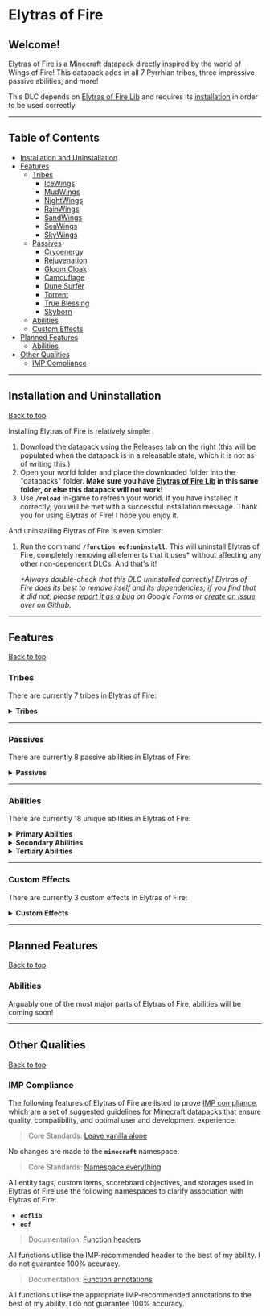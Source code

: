 # Elytras of Fire

## Welcome!

Elytras of Fire is a Minecraft datapack directly inspired by the world of Wings of Fire! This datapack adds in all 7 Pyrrhian tribes, three impressive passive abilities, and more!

This DLC depends on [Elytras of Fire Lib](https://github.com/iHeronGH/Elytras-of-Fire-Lib) and requires its [installation](#installation-and-uninstallation) in order to be used correctly.

---

## Table of Contents

- [Installation and Uninstallation](#installation-and-uninstallation)
- [Features](#features)
  - [Tribes](#tribes)
    - [IceWings](#icewings)
    - [MudWings](#mudwings)
    - [NightWings](#nightwings)
    - [RainWings](#rainwings)
    - [SandWings](#sandwings)
    - [SeaWings](#seawings)
    - [SkyWings](#skywings)
  - [Passives](#passives)
    - [Cryoenergy](#cryoenergy)
    - [Rejuvenation](#rejuvenation)
    - [Gloom Cloak](#gloom-cloak)
    - [Camouflage](#camouflage)
    - [Dune Surfer](#dune-surfer)
    - [Torrent](#torrent)
    - [True Blessing](#true-blessing)
    - [Skyborn](#skyborn)
  - [Abilities](#abilities)
  - [Custom Effects](#custom-effects)
- [Planned Features](#planned-features)
  - [Abilities](#abilities-1)
- [Other Qualities](#other-qualities)
  - [IMP Compliance](#imp-compliance)

---

## Installation and Uninstallation

[Back to top](#)

Installing Elytras of Fire is relatively simple:

1. Download the datapack using the [Releases](https://github.com/iHeronGH/Elytras-of-Fire/releases) tab on the right (this will be populated when the datapack is in a releasable state, which it is not as of writing this.)
2. Open your world folder and place the downloaded folder into the "datapacks" folder. **Make sure you have [Elytras of Fire Lib](https://github.com/iHeronGH/Elytras-of-Fire-Lib) in this same folder, or else this datapack will not work!**
3. Use **`/reload`** in-game to refresh your world. If you have installed it correctly, you will be met with a successful installation message. Thank you for using Elytras of Fire! I hope you enjoy it.

And uninstalling Elytras of Fire is even simpler:

1. Run the command **`/function eof:uninstall`**. This will uninstall Elytras of Fire, completely removing all elements that it uses\* without affecting any other non-dependent DLCs. And that's it!

    *\*Always double-check that this DLC uninstalled correctly! Elytras of Fire does its best to remove itself and its dependencies; if you find that it did not, please [report it as a bug](https://docs.google.com/forms/d/e/1FAIpQLSfm4wEvcERhBCxIhuzV7Gi4yX_sYCBn8zpUE2acBfyOEFW7OA/viewform?usp=sf_link) on Google Forms or [create an issue](https://github.com/iHeronGH/Elytras-of-Fire/issues) over on Github.*

---

## Features

[Back to top](#)

### Tribes

There are currently 7 tribes in Elytras of Fire:

<details>

**<summary> Tribes </summary>**

[Back to top](#)

#### IceWings

> *"The IceWings are pristine with respect to both their appearance and their battle prowess. Cruel, serrated claws and their unique frost breath make this tribe nightmarish to combat, especially in the frigid lands they call home."*
> *\- H*

Passive Abilities: [Cryoenergy](#cryoenergy)<br>
Primary Ability: [Frost Breath](#abilities)<br>
Secondary Ability: [Serrated Strike](#abilities)<br>
Tertiary Ability: [Icicle Incision](#abilities)

#### MudWings

> *"The MudWings are an impressive tribe. From their exceptional fire breath and strong muscles to their ability to last impossible lengths of time underwater, their massive power is unbiased to any environment."*
> *\- H*

Passive Abilities: [Rejuvenation](#rejuvenation)<br>
Primary Ability: [Flame Breath](#abilities)<br>
Secondary Ability: [Terrashock](#abilities)<br>
Tertiary Ability: [Mud Swipe](#abilities)

#### NightWings

> *"The NightWings are beasts of the night. By either illuminating their surroundings with their brilliant flames or by utilizing their powerful night vision, they traverse the moonlit landscapes under the guise of shadows."*
> *\- H*

Passive Abilities: [Gloom Cloak](#gloom-cloak)<br>
Primary Ability: [Flame Breath](#abilities)<br>
Secondary Ability: [Shade Shackle](#abilities)<br>
Tertiary Ability: [Premonition](#abilities)

#### RainWings

> *"The RainWings are, at least chromatically, the most brilliant of the Pyrrhian tribes. When paired with their extremely lethal venom, the ability to camouflage grants them amazing advantages over their enemies."*
> *\- H*

Passive Abilities: [Camouflage](#camouflage)<br>
Primary Ability: [Venom Shot](#abilities)<br>
Secondary Ability: [Overgrowth](#abilities)<br>
Tertiary Ability: [Soul Sap](#abilities)

#### SandWings

> *"The SandWings are fiercely precise and swift, finding value in clean and brutal strikes. The venomous barbs located on the end of their tail can kill insanely quick, and their embers scorch the ground like the desert sun."*
> *\- H*

Passive Abilities: [Dune Surfer](#dune-surfer)<br>
Primary Ability: [Flame Breath](#abilities)<br>
Secondary Ability: [Desert Storm](#abilities)<br>
Tertiary Ability: [Toxin Slash](#abilities)

#### SeaWings

> *"The SeaWings are the uncontested rulers of the seas. Their keen eyes allow them to see in the dark, and over many millenia have adapted glowing scales, strong tails, gills, and webbed talons. No attack on the SeaWings has gone without heavy loss."*
> *\- H*

Passive Abilities: [Torrent](#torrent), [True Blessing](#true-blessing)<br>
Primary Ability: [Tidal Wave](#abilities)<br>
Secondary Ability: [Ocean's Blessing](#abilities)<br>
Tertiary Ability: [Tail Flail](#abilities)

#### SkyWings

> *"The SkyWings are, undoubtedly, the most powerful fliers of all. Massive wings and a streamlined body contribute to the ludicrous speeds they achieve. Their lungs require less oxygen, meaning they can fly higher and exhale hotter embers."*
> *\- H*

Passive Abilities: [Skyborn](#skyborn)<br>
Primary Ability: [Flame Breath](#abilities)<br>
Secondary Ability: [Sky Surge](#abilities)<br>
Tertiary Ability: [Spark Punch](#abilities)

</details>

---

### Passives

There are currently 8 passive abilities in Elytras of Fire:

<details>

**<summary> Passives </summary>**

[Back to top](#)

#### Cryoenergy

Cryoenergy is an [IceWing](#icewings) passive ability. It gives variable levels of Speed depending on the type of block the user is standing on.

| Level |   Activation  |    Effect    | Charge Duration | Cooldown |
|:-----:|:-------------:|:------------:|:---------------:|:--------:|
|   1   |  Stand on ice | Speed 2 (1s) |       None      |   None   |
|   2   | Stand on snow | Speed 3 (1s) |       None      |   None   |

#### Rejuvenation

Rejuvenation is a [MudWing](#mudwings) passive ability. It gives the user lengthy Regeneration and Speed buffs when charged in muddy areas.

| Level |                        Activation                       |                Effect               | Charge Duration | Cooldown |
|:-----:|:-------------------------------------------------------:|:-----------------------------------:|:---------------:|:--------:|
|   1   | Charge Terrashock while on an earthy block and in water | Speed 1 (5m)<br>Regeneration 1 (3m) |        5s       |    3m    |

#### Gloom Cloak

Gloom Cloak is a [NightWing](#nightwings) passive ability. It gives variable levels of Speed depending on the time of day.

| Level |                     Activation                     |    Effect    | Charge Duration | Cooldown |
|:-----:|:--------------------------------------------------:|:------------:|:---------------:|:--------:|
|   1   |    Time is between dusk (12000) and dawn (24000)   | Speed 2 (1s) |       None      |   None   |
|   2   | Time is between sunset (14400) and sunrise (21600) | Speed 3 (1s) |       None      |   None   |

#### Camouflage

Camouflage is a [RainWing](#rainwings) passive ability. It gives Invisibility and increased Speed depending on the type of block the user is standing on or as the user sneaks around.

| Level |                     Activation                     |               Effect              | Charge Duration | Cooldown |
|:-----:|:--------------------------------------------------:|:---------------------------------:|:---------------:|:--------:|
|   1   |          Sneak *or* stand on a flora block         | Speed 3 (1s)<br>Invisibility (1s) |       None      |   None   |

#### Dune Surfer

Dune Surfer is a [SandWing](#sandwings) passive ability. It gives increased Speed depending on the type of block the user is standing on.

| Level |                     Activation                     |    Effect    | Charge Duration | Cooldown |
|:-----:|:--------------------------------------------------:|:------------:|:---------------:|:--------:|
|   1   |               Stand on a desert block              | Speed 3 (1s) |       None      |   None   |

#### Torrent

Torrent is a [SeaWing](#seawings) passive ability. It gives the user greater and greater Strength the lower their health is.

| Level |          Activation         |      Effect     | Charge Duration | Cooldown |
|:-----:|:---------------------------:|:---------------:|:---------------:|:--------:|
|   1   | Health is 7 hearts or lower | Strength 1 (1s) |       None      |   None   |
|   2   | Health is 4 hearts or lower | Strength 2 (1s) |       None      |   None   |

#### True Blessing

True Blessing is a [SeaWing](#seawings) passive ability. It gives the user vastly improved water movement speeds and a slight regeneration buff when charged under water.

| Level |                    Activation                    |                                                Effect                                               | Charge Duration | Cooldown |
|:-----:|:------------------------------------------------:|:---------------------------------------------------------------------------------------------------:|:---------------:|:--------:|
|   1   | Charge Ocean's Blessing while submerged in water | Dolphin's Grace (1s) while swimming<br>Speed 4 (4s) while swimming<br>Regeneration 1 (3s) every 15s |        5s       |   None   |

#### Skyborn

Skyborn is a [SkyWing](#skywings) passive ability and has two parts to it. It gives the user the ability to jump extremely high when charged and can be activated mid-elytra flight to grant a short Regeneration buff.

| Level |                     Activation                     |    Effect    | Charge Duration | Cooldown |
|:-----:|:--------------------------------------------------:|:------------:|:---------------:|:--------:|
|   1   |    Time is between dusk (12000) and dawn (24000)   | Speed 2 (1s) |       None      |   None   |
|   2   | Time is between sunset (14400) and sunrise (21600) | Speed 3 (1s) |       None      |   None   |

</details>

---

### Abilities

There are currently 18 unique abilities in Elytras of Fire:

<details>

**<summary> Primary Abilities </summary>**

[Back to top](#)

|    Ability   |                                                 Tribes                                                 | Cooldown |      Activation     |           Self Effects          |                                                                    Enemy Effects                                                                   |
|:------------:|:------------------------------------------------------------------------------------------------------:|:--------:|:-------------------:|:-------------------------------:|:--------------------------------------------------------------------------------------------------------------------------------------------------:|
| Frost Breath |                                          [IceWings](#icewings)                                         |    10s   | Sneak + Right-click |               None              |                             [Frostbite](#frostbite) (∞)<br>Mining Fatigue 2 (5s)<br>Slowness 2 (5s)<br>Weakness 1 (5s)                             |
| Flame Breath | [MudWings](#mudwings)<br>[NightWings](#nightwings)<br>[SandWings](#sandwings)<br>[SkyWings](#skywings) |    10s   | Sneak + Right-click | Removes [Frostbite](#frostbite) |                                                Ignites those hit<br>Removes [Frostbite](#frostbite)                                                |
|  Venom Shot  |                                         [RainWings](#rainwings)                                        |    10s   | Sneak + Right-click |               None              |                                                                    Wither 3 (3s)                                                                   |
|  Tidal Wave  |                                          [SeaWings](#seawings)                                         |    10s   | Sneak + Right-click |               None              | Mining Fatigue 1 (4s)<br>Slowness 1 (4s)<br><br>**[Torrent](#torrent-1) 1:**<br>Poison 2 (3s)<br><br>**[Torrent](#torrent-1) 2:**<br>Poison 4 (3s) |

</details>

<details>

**<summary> Secondary Abilities </summary>**

[Back to top](#)

|      Ability     |           Tribes          | Cooldown |  Activation |                                Self Effects                               |        Enemy Effects        |
|:----------------:|:-------------------------:|:--------:|:-----------:|:-------------------------------------------------------------------------:|:---------------------------:|
|  Serrated Strike |   [IceWings](#icewings)   |    24s   | Right-click |                     Strength 2 (10s)<br>Speed 1 (10s)                     | [Frostbite](#frostbite) (∞) |
|    Terrashock    |   [MudWings](#mudwings)   |    24s   | Right-click |        Absorption 1 (10s)<br>Resistance 1 (10s)<br>Strength 3 (10s)       |       Slowness 1 (6s)       |
|   Shade Shackle  | [NightWings](#nightwings) |   None   |     Hold    |                          Blindness<br>Slowness 3                          |   Blindness<br>Slowness 3   |
|    Overgrowth    |   [RainWings](#rainwings) |    24s   | Right-click |                             Resistance 2 (8s)                             |       Slowness 2 (8s)       |
|   Desert Storm   |   [SandWings](#sandwings) |    24s   | Right-click |                     Strength 2 (10s)<br>Speed 3 (10s)                     |        Blindness (6s)       |
| Ocean's Blessing |   [SeaWings](#seawings)   |   None   |     Hold    |                                Speed 2 (3s)                               |             None            |
|     Sky Surge    |   [SkyWings](#skywings)   |    24s   | Right-click |                    Strength 3 (8s)<br>Resistance 1 (8s)                   |             None            |

<sup>4</sup>: Gives Slowness 2 from 6-10 meters away.

</details>

<details>

**<summary> Tertiary Abilities </summary>**

[Back to top](#)

|     Ability     |           Tribes          | Cooldown | Activation |               Self Effects               |                                                                Enemy Effects                                                                |
|:---------------:|:-------------------------:|:--------:|:----------:|:----------------------------------------:|:-------------------------------------------------------------------------------------------------------------------------------------------:|
| Icicle Incision |   [IceWings](#icewings)   |   None   |    Melee   |                   None                   | Removes [Frostbite](#frostbite)<br><br>**On Non-Frostbitten Enemies:**<br>Poison 3 (1s)<br><br>**On Frostbitten Enemies:**<br>Wither 2 (3s) |
|    Mud Swipe    |   [MudWings](#mudwings)   |    12s   |    Melee   |                   None                   |                                                      Slowness 1 (6s)<br>Weakness 1 (4s)                                                     |
|   Premonition   | [NightWings](#nightwings) |    20s   |    Melee   | Blocks all incoming<br>projectiles (10s) |                                                                     None                                                                    |
|     Soul Sap    |  [RainWings](#rainwings)  |    20s   |    Melee   |            Regeneration 3 (2s)           |                                                                     None                                                                    |
|   Toxin Slash   |  [SandWings](#sandwings)  |   None   |    Melee   |                   None                   |                                                                Poison 1 (4s)                                                                |
|    Tail Flail   |   [SeaWings](#seawings)   |    12s   |    Melee   |                   None                   |                                     Blindness (4s)<br><br>**[Torrent](#torrent-1) 2:**<br>Blindness (7s)                                    |
|   Spark Punch   |   [SkyWings](#skywings)   |   None   |    Melee   |                   None                   |                                   **Spark Mode:**<br>Ignites those hit<br>Removes [Frostbite](#frostbite)                                   |

</details>

---

### Custom Effects

There are currently 3 custom effects in Elytras of Fire:

<details>

**<summary> Custom Effects </summary>**

[Back to top](#)

#### Frostbite

Frostbite is a custom effect that doesn't do anything on its own; however, it has special interactions with other abilities.

|            Ability            | Level |             Interaction            |
|:-----------------------------:|:-----:|:----------------------------------:|
|   [Frost Breath](#abilities)  |   1   |        Applies Frostbite (∞)       |
|   [Flame Breath](#abilities)  |   1   |          Removes Frostbite         |
| [Serrated Strike](#abilities) |   1   |        Applies Frostbite (∞)       |
| [Icicle Incision](#abilities) |   1   | Wither 2 (3s)<br>Removes Frostbite |

#### Torrent

Torrent is a custom effect that makes the user deal greater and greater damage the lower the user's health is. It also has special interactions with certain abilities.

| Torrent Level | Health Threshold | Damage Increase |
|:-------------:|:----------------:|:---------------:|
|       1       |     7 hearts     |        +3       |
|       2       |     4 hearts     |        +6       |

| Torrent Level |   Ability  |  Interaction  |
|:-----:|:----------:|:-------------:|
|   1   | [Tidal Wave](#abilities) | Poison 2 (3s) |
|   1   | [Tidal Wave](#abilities) | Poison 4 (3s) |
|   1   | [Tail Flail](#abilities) | Blindness (7s) |

#### True Blessing

True Blessing is a custom effect that increases the users movement speed in water immensely and gives a slow regeneration buff. Taking any damage while True Blessing is active will deactivate it until obtained again.

| True Blessing Level |                                               Effects                                               |
|:-------------------:|:---------------------------------------------------------------------------------------------------:|
|          1          | Dolphin's Grace (1s) while swimming<br>Speed 4 (4s) while swimming<br>Regeneration 1 (3s) every 15s |

</details>

---

## Planned Features

[Back to top](#)

### Abilities

Arguably one of the most major parts of Elytras of Fire, abilities will be coming soon!

---

## Other Qualities

[Back to top](#)

### IMP Compliance

The following features of Elytras of Fire are listed to prove [IMP compliance](https://github.com/Arcensoth/imp-spec), which are a set of suggested guidelines for Minecraft datapacks that ensure quality, compatibility, and optimal user and development experience.

> Core Standards: [Leave vanilla alone](https://github.com/Arcensoth/imp-spec/blob/master/docs/imp_core.md#1-leave-vanilla-alone)

No changes are made to the **`minecraft`** namespace.

> Core Standards: [Namespace everything](https://github.com/Arcensoth/imp-spec/blob/master/docs/imp_core.md#2-namespace-everything)

All entity tags, custom items, scoreboard objectives, and storages used in Elytras of Fire use the following namespaces to clarify association with Elytras of Fire:

- **`eoflib`**
- **`eof`**

> Documentation: [Function headers](https://github.com/Arcensoth/imp-spec/blob/master/docs/imp_doc.md#function-headers)

All functions utilise the IMP-recommended header to the best of my ability. I do not guarantee 100% accuracy.

> Documentation: [Function annotations](https://github.com/Arcensoth/imp-spec/blob/master/docs/imp_doc.md#function-annotations)

All functions utilise the appropriate IMP-recommended annotations to the best of my ability. I do not guarantee 100% accuracy.
